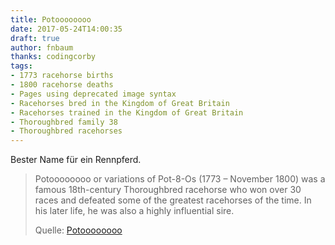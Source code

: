 ```yaml
---
title: Potoooooooo
date: 2017-05-24T14:00:35
draft: true
author: fnbaum
thanks: codingcorby
tags:
- 1773 racehorse births
- 1800 racehorse deaths
- Pages using deprecated image syntax
- Racehorses bred in the Kingdom of Great Britain
- Racehorses trained in the Kingdom of Great Britain
- Thoroughbred family 38
- Thoroughbred racehorses
---
```


Bester Name für ein Rennpferd.

> Potoooooooo or variations of Pot-8-Os (1773 – November 1800) was a famous
> 18th-century Thoroughbred racehorse who won over 30 races and defeated some of
> the greatest racehorses of the time. In his later life, he was also a highly
> influential sire.
>
> Quelle: [Potoooooooo](https://en.wikipedia.org/wiki/Potoooooooo)
